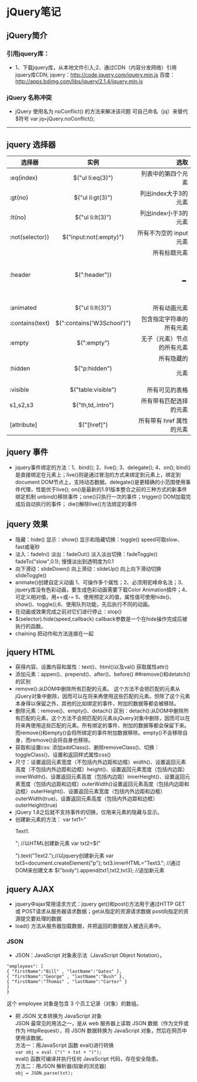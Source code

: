 # jQuery笔记
## jQuery简介
### 引用jquery库：
* 1、下载jquery库，从本地文件引入;2、通过CDN（内容分发网络）引用jquery库CDN;
jquery：http://code.jquery.com/jquery.min.js
百度：http://apps.bdimg.com/libs/jquery/2.1.4/jquery.min.js

### jQuery 名称冲突
* jQuery 使用名为 noConflict() 的方法来解决该问题
可自己命名（jq）来替代$符号 var jq=jQuery.noConflict();
***

## jquery 选择器
| 选择器        | 实例          | 选取  |
| ------------- |:-------------:| -----:|
| :eq(index)| $("ul li:eq(3)") |列表中的第四个元素|
| :gt(no)| $("ul li:gt(3)")|列出index大于3的元素|
| :lt(no)| $("ul li:lt(3)")|列出index小于3的元素|
| :not(selector))| $("input:not(:empty)")|所有不为空的 input 元素|
| :header| $(":header"))|所有标题元素 <h1> - <h6>|
| :animated| $("ul li:lt(3)")|所有动画元素|
| :contains(text)| 	$(":contains('W3School')")|包含指定字符串的所有元素|
| :empty|$(":empty")|无子（元素）节点的所有元素|
| :hidden| $("p:hidden")|所有隐藏的 <p> 元素|
| :visible| $("table:visible")|所有可见的表格|
| s1,s2,s3|$("th,td,.intro")|所有带有匹配选择的元素|
| [attribute]|$("[href]")|所有带有 href 属性的元素|

## jquery 事件
* jquery事件绑定的方法：1、bind(); 2、live(); 3、delegate(); 4、on();
bind()是直接绑定在元素上；live()则是通过冒泡的方式来绑定到元素上，绑定到document DOM节点上，支持动态数据。delegate()是更精确的小范围使用事件代理，性能优于live();
on()是最新的1.91版本整合之前的三种方式的新事件绑定机制
unbind()移除事件；one()只执行一次的事件；trigger() DOM加载完成后自动执行的事件；
die()解除live()方法绑定的事件


## jquery 效果
* 隐藏：hide() 显示：show() 显示和隐藏切换：toggle() speed可取slow、fast或毫秒
* 淡入：fadeIn() 淡出：fadeOut() 淡入淡出切换：fadeToggle()
fadeTo("slow",0.1); 慢慢淡出到透明度为0.1
* 向下滑动：slideDown() 向上滑动：slideUp() 向上向下滑动切换slideToggle()
* animate()创建自定义动画 1、可操作多个属性；2、必须用驼峰命名法；3、jquery库没有色彩动画，要生成色彩动画需要下载Color Animation插件；4、可定义相对值，用+=或-= 5、使用预定义的值，属性值可使用hide()、show()、toggle();6、使用队列功能，先后执行不同的动画。
* 在动画或效果完成之前对它们进行停止：stop()
* $(selector).hide(speed,callback) callback参数是一个在hide操作完成后被执行的函数。
* chaining 把动作和方法连接在一起

## jquery HTML
* 获得内容、设置内容和属性：text()、html()以及val() 获取属性attr()
* 添加元素：appen()、prepend()、after()、before()
##remove()和detatch()的区别
* remove():从DOM中删除所有匹配的元素。
这个方法不会把匹配的元素从jQuery对象中删除，因而可以在将来再使用这些匹配的元素。但除了这个元素本身得以保留之外，其他的比如绑定的事件，附加的数据等都会被移除。
* 删除元素：remove()、empty()、detach()
区别：detach():从DOM中删除所有匹配的元素。这个方法不会把匹配的元素从jQuery对象中删除，因而可以在将来再使用这些匹配的元素。所有绑定的事件、附加的数据等都会保留下来。而remove()和empty()会将所绑定的事件附加数据移除。empty()不会移除自身，而remove()会将自身也移除。
* 获取和设置css: 添加addClass()、删除removeClass()、切换：toggleClass()、设置和返回样式属性css()
* 尺寸：设置返回元素宽度（不包括内外边距和边框）width()、设置返回元素高度（不包括内外边距和边框）height()、设置返回元素宽度（包括内边距）innerWidth()、设置返回元素高度（包括内边距）innerHeight()、设置返回元素宽度（包括内边距和边框）outerWidth()设置返回元素高度（包括内边距和边框）outerHeight()、设置返回元素宽度（包括内外边距和边框）outerWidth(true)、设置返回元素高度（包括内外边距和边框）outerHeight(true)
* jQuery 1.8之后就不支持事件的切换，仅用来元素的隐藏与显示。
* 创建新元素的方法：
    var txt1="<p>Text1.</p>";            //以HTML创建新元素
    var txt2=$("<p></p>").text("Text2.");//以jquery创建新元素
    var txt3=document.createElement("p");
    txt3.innerHTML="Text3.";             //通过DOM来创建文本
    $("body").append(txt1,txt2,txt3);   //追加新元素

## jquery AJAX
* jquery中ajax常用请求方式：jquery get()和post()方法用于通过HTTP GET 或 POST请求从服务器请求数据；get从指定的资源请求数据 post向指定的资源提交要处理的数据
* load() 方法从服务器加载数据，并把返回的数据放入被选元素中。

### JSON
* JSON：JavaScript 对象表示法（JavaScript Object Notation）。
``` {
"employees": [
{ "firstName":"Bill" , "lastName":"Gates" },
{ "firstName":"George" , "lastName":"Bush" },
{ "firstName":"Thomas" , "lastName":"Carter" }
]
}
```

这个 employee 对象是包含 3 个员工记录（对象）的数组。

* 把 JSON 文本转换为 JavaScript 对象  
JSON 最常见的用法之一，是从 web 服务器上读取 JSON 数据（作为文件或作为 HttpRequest），将 JSON 数据转换为 JavaScript 对象，然后在网页中使用该数据。  
方法一：用JavaScript 函数 eval()进行转换   
`var obj = eval ("(" + txt + ")");`  
eval() 函数可编译并执行任何 JavaScript 代码，存在安全隐患。  
方法二：用JSON 解析器(较新的浏览器)  
`obj = JSON.parse(txt);`

